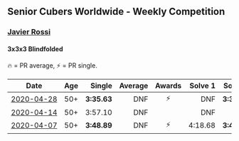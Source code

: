 ## Senior Cubers Worldwide - Weekly Competition
### [Javier Rossi](../javier_rossi.md)
#### 3x3x3 Blindfolded

🔥 = PR average, ⚡ = PR single.

| Date | Age | Single | Average | Awards | Solve 1 | Solve 2 | Solve 3 | Video |
| :--: | :--: | --: | --: | :--: | --: | --: | --: | :-- |
| [<span style="white-space: nowrap">2020-04-28</span>](../../results/333bf/2020-04-28.md) | 50+ | **3:35.63** | DNF | ⚡ | DNF | **3:35.63** | DNF | [Link](https://www.facebook.com/events/534758690547855/permalink/535205530503171/) |
| [<span style="white-space: nowrap">2020-04-14</span>](../../results/333bf/2020-04-14.md) | 50+ | 3:57.10 | DNF |  | DNF | DNF | 3:57.10 | [Link](https://www.facebook.com/events/232067087873656/permalink/236148524132179/) |
| [<span style="white-space: nowrap">2020-04-07</span>](../../results/333bf/2020-04-07.md) | 50+ | **3:48.89** | DNF | ⚡ | 4:18.68 | **3:48.89** | DNF | [Link](https://www.facebook.com/events/258196271885699/permalink/258677585170901/) |


<!-- Global site tag (gtag.js) - Google Analytics -->
<script async src="https://www.googletagmanager.com/gtag/js?id=UA-86348435-3"></script>
<script>window.dataLayer = window.dataLayer || []; function gtag() {dataLayer.push(arguments);} gtag('js', new Date()); gtag('config', 'UA-86348435-3');</script>
